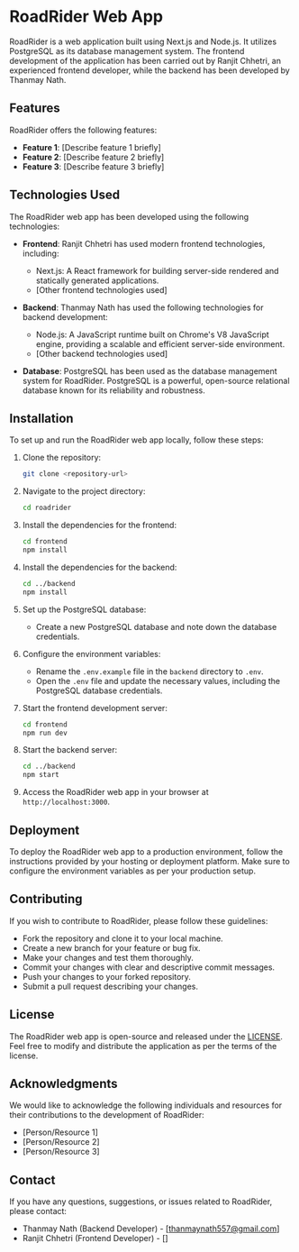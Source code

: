 # RoadRider Web App

RoadRider is a web application built using Next.js and Node.js. It utilizes PostgreSQL as its database management system. The frontend development of the application has been carried out by Ranjit Chhetri, an experienced frontend developer, while the backend has been developed by Thanmay Nath.

## Features

RoadRider offers the following features:

- **Feature 1**: [Describe feature 1 briefly]
- **Feature 2**: [Describe feature 2 briefly]
- **Feature 3**: [Describe feature 3 briefly]

## Technologies Used

The RoadRider web app has been developed using the following technologies:

- **Frontend**: Ranjit Chhetri has used modern frontend technologies, including:

  - Next.js: A React framework for building server-side rendered and statically generated applications.
  - [Other frontend technologies used]

- **Backend**: Thanmay Nath has used the following technologies for backend development:

  - Node.js: A JavaScript runtime built on Chrome's V8 JavaScript engine, providing a scalable and efficient server-side environment.
  - [Other backend technologies used]

- **Database**: PostgreSQL has been used as the database management system for RoadRider. PostgreSQL is a powerful, open-source relational database known for its reliability and robustness.

## Installation

To set up and run the RoadRider web app locally, follow these steps:

1. Clone the repository:

   ```bash
   git clone <repository-url>
   ```

2. Navigate to the project directory:

   ```bash
   cd roadrider
   ```

3. Install the dependencies for the frontend:

   ```bash
   cd frontend
   npm install
   ```

4. Install the dependencies for the backend:

   ```bash
   cd ../backend
   npm install
   ```

5. Set up the PostgreSQL database:

   - Create a new PostgreSQL database and note down the database credentials.

6. Configure the environment variables:

   - Rename the `.env.example` file in the `backend` directory to `.env`.
   - Open the `.env` file and update the necessary values, including the PostgreSQL database credentials.

7. Start the frontend development server:

   ```bash
   cd frontend
   npm run dev
   ```

8. Start the backend server:

   ```bash
   cd ../backend
   npm start
   ```

9. Access the RoadRider web app in your browser at `http://localhost:3000`.

## Deployment

To deploy the RoadRider web app to a production environment, follow the instructions provided by your hosting or deployment platform. Make sure to configure the environment variables as per your production setup.

## Contributing

If you wish to contribute to RoadRider, please follow these guidelines:

- Fork the repository and clone it to your local machine.
- Create a new branch for your feature or bug fix.
- Make your changes and test them thoroughly.
- Commit your changes with clear and descriptive commit messages.
- Push your changes to your forked repository.
- Submit a pull request describing your changes.

## License

The RoadRider web app is open-source and released under the [LICENSE](link-to-license-file). Feel free to modify and distribute the application as per the terms of the license.

## Acknowledgments

We would like to acknowledge the following individuals and resources for their contributions to the development of RoadRider:

- [Person/Resource 1]
- [Person/Resource 2]
- [Person/Resource 3]

## Contact

If you have any questions, suggestions, or issues related to RoadRider, please contact:

- Thanmay Nath (Backend Developer) - [thanmaynath557@gmail.com]
- Ranjit Chhetri (Frontend Developer) - []
